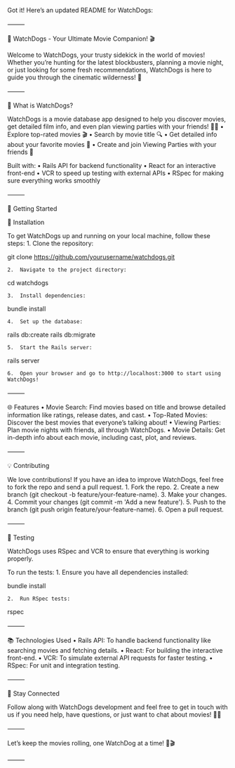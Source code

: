 Got it! Here’s an updated README for WatchDogs:

⸻

🐾 WatchDogs - Your Ultimate Movie Companion! 🎬

Welcome to WatchDogs, your trusty sidekick in the world of movies! Whether you’re hunting for the latest blockbusters, planning a movie night, or just looking for some fresh recommendations, WatchDogs is here to guide you through the cinematic wilderness! 🌟

⸻

📲 What is WatchDogs?

WatchDogs is a movie database app designed to help you discover movies, get detailed film info, and even plan viewing parties with your friends! 🎥🍿
	•	Explore top-rated movies 🎬
	•	Search by movie title 🔍
	•	Get detailed info about your favorite movies 📄
	•	Create and join Viewing Parties with your friends 👫

Built with:
	•	Rails API for backend functionality
	•	React for an interactive front-end
	•	VCR to speed up testing with external APIs
	•	RSpec for making sure everything works smoothly

⸻

🚀 Getting Started

🔧 Installation

To get WatchDogs up and running on your local machine, follow these steps:
	1.	Clone the repository:

git clone https://github.com/yourusername/watchdogs.git


	2.	Navigate to the project directory:

cd watchdogs


	3.	Install dependencies:

bundle install


	4.	Set up the database:

rails db:create
rails db:migrate


	5.	Start the Rails server:

rails server


	6.	Open your browser and go to http://localhost:3000 to start using WatchDogs!

⸻

🌐 Features
	•	Movie Search: Find movies based on title and browse detailed information like ratings, release dates, and cast.
	•	Top-Rated Movies: Discover the best movies that everyone’s talking about!
	•	Viewing Parties: Plan movie nights with friends, all through WatchDogs.
	•	Movie Details: Get in-depth info about each movie, including cast, plot, and reviews.

⸻

💡 Contributing

We love contributions! If you have an idea to improve WatchDogs, feel free to fork the repo and send a pull request.
	1.	Fork the repo.
	2.	Create a new branch (git checkout -b feature/your-feature-name).
	3.	Make your changes.
	4.	Commit your changes (git commit -m 'Add a new feature').
	5.	Push to the branch (git push origin feature/your-feature-name).
	6.	Open a pull request.

⸻

🧪 Testing

WatchDogs uses RSpec and VCR to ensure that everything is working properly.

To run the tests:
	1.	Ensure you have all dependencies installed:

bundle install


	2.	Run RSpec tests:

rspec



⸻

📚 Technologies Used
	•	Rails API: To handle backend functionality like searching movies and fetching details.
	•	React: For building the interactive front-end.
	•	VCR: To simulate external API requests for faster testing.
	•	RSpec: For unit and integration testing.

⸻

📣 Stay Connected

Follow along with WatchDogs development and feel free to get in touch with us if you need help, have questions, or just want to chat about movies! 🎥🍿

⸻

Let’s keep the movies rolling, one WatchDog at a time! 🐾🎬

⸻
